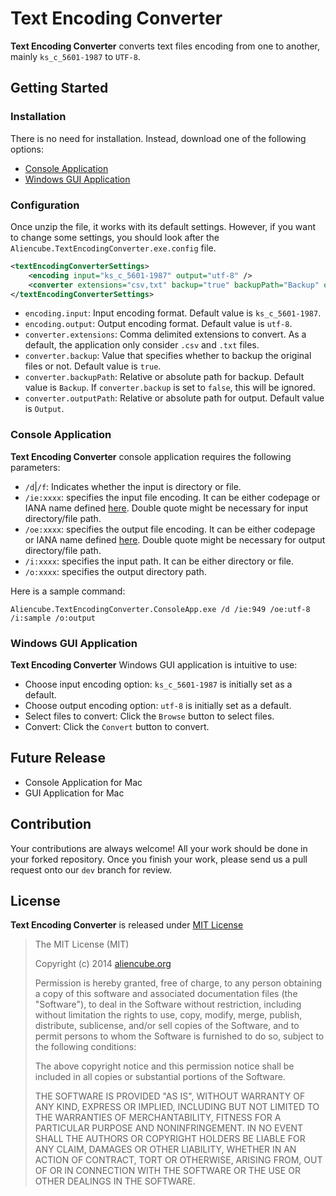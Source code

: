 # Text Encoding Converter #

**Text Encoding Converter** converts text files encoding from one to another, mainly `ks_c_5601-1987` to `UTF-8`.


## Getting Started ##

### Installation ###

There is no need for installation. Instead, download one of the following options:

* [Console Application](http://github.aliencube.org/Text-Encoding-Converter/downloads/TextEncodingConverter-Console-2.0.0.0.zip)
* [Windows GUI Application](http://github.aliencube.org/Text-Encoding-Converter/downloads/TextEncodingConverter-Windows-2.0.0.0.zip)


### Configuration ###

Once unzip the file, it works with its default settings. However, if you want to change some settings, you should look after the `Aliencube.TextEncodingConverter.exe.config` file.

```xml
<textEncodingConverterSettings>
    <encoding input="ks_c_5601-1987" output="utf-8" />
    <converter extensions="csv,txt" backup="true" backupPath="Backup" outputPath="Output" />
</textEncodingConverterSettings>
```

* `encoding.input`: Input encoding format. Default value is `ks_c_5601-1987`.
* `encoding.output`: Output encoding format. Default value is `utf-8`.
* `converter.extensions`: Comma delimited extensions to convert. As a default, the application only consider `.csv` and `.txt` files.
* `converter.backup`: Value that specifies whether to backup the original files or not. Default value is `true`.
* `converter.backupPath`: Relative or absolute path for backup. Default value is `Backup`. If `converter.backup` is set to `false`, this will be ignored.
* `converter.outputPath`: Relative or absolute path for output. Default value is `Output`.


### Console Application ###

**Text Encoding Converter** console application requires the following parameters:

* `/d`|`/f`: Indicates whether the input is directory or file.
* `/ie:xxxx`: specifies the input file encoding. It can be either codepage or IANA name defined [here](http://msdn.microsoft.com/en-us/library/System.Text.Encoding(v=vs.110).aspx). Double quote might be necessary for input directory/file path.
* `/oe:xxxx`: specifies the output file encoding. It can be either codepage or IANA name defined [here](http://msdn.microsoft.com/en-us/library/System.Text.Encoding(v=vs.110).aspx). Double quote might be necessary for output directory/file path.
* `/i:xxxx`: specifies the input path. It can be either directory or file.
* `/o:xxxx`: specifies the output directory path.

Here is a sample command:

```
Aliencube.TextEncodingConverter.ConsoleApp.exe /d /ie:949 /oe:utf-8 /i:sample /o:output
```


### Windows GUI Application ###

**Text Encoding Converter** Windows GUI application is intuitive to use:

* Choose input encoding option: `ks_c_5601-1987` is initially set as a default.
* Choose output encoding option: `utf-8` is initially set as a default.
* Select files to convert: Click the `Browse` button to select files.
* Convert: Click the `Convert` button to convert.


## Future Release ##

* Console Application for Mac
* GUI Application for Mac


## Contribution ##

Your contributions are always welcome! All your work should be done in your forked repository. Once you finish your work, please send us a pull request onto our `dev` branch for review.


## License ##

**Text Encoding Converter** is released under [MIT License](http://opensource.org/licenses/MIT)

> The MIT License (MIT)
>
> Copyright (c) 2014 [aliencube.org](http://aliencube.org)
> 
> Permission is hereby granted, free of charge, to any person obtaining a copy of this software and associated documentation files (the "Software"), to deal in the Software without restriction, including without limitation the rights to use, copy, modify, merge, publish, distribute, sublicense, and/or sell copies of the Software, and to permit persons to whom the Software is furnished to do so, subject to the following conditions:
> 
> The above copyright notice and this permission notice shall be included in all copies or substantial portions of the Software.
> 
> THE SOFTWARE IS PROVIDED "AS IS", WITHOUT WARRANTY OF ANY KIND, EXPRESS OR IMPLIED, INCLUDING BUT NOT LIMITED TO THE WARRANTIES OF MERCHANTABILITY, FITNESS FOR A PARTICULAR PURPOSE AND NONINFRINGEMENT. IN NO EVENT SHALL THE AUTHORS OR COPYRIGHT HOLDERS BE LIABLE FOR ANY CLAIM, DAMAGES OR OTHER LIABILITY, WHETHER IN AN ACTION OF CONTRACT, TORT OR OTHERWISE, ARISING FROM, OUT OF OR IN CONNECTION WITH THE SOFTWARE OR THE USE OR OTHER DEALINGS IN THE SOFTWARE.
> 